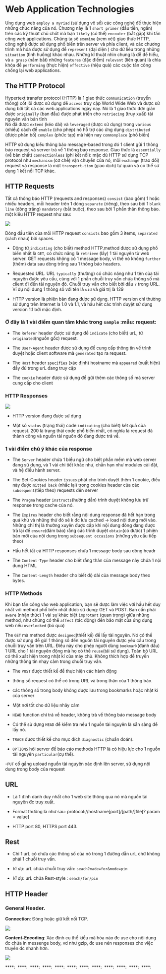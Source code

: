 # Web Application Technologies

Ưng dụng web `employ a myriad` (sử dụng vô số) các công nghệ để thực hiện những chức năng của nó. Chương này là 1 `short primer` (đầu tiến, ngắn) trên các kỹ thuật chủ chốt mà bạn 
`likely` (có thể) `encouter` (bắt gặp) khi tấn công web applications. Chúng ta sẽ `examine` (xem xét) giao thức HTTP, công nghệ được sử dụng phổ biến trên server và phía client, và các chương trình mã hóa được sử dụng để `represent` (đại diện ) cho dữ liêu trong những `situation` (tình huống) khác nhau.
Những kĩ thuật nhìn chung là dễ để hiểu, và `a grasp` (nắm bắt) những `features` (đặc điểm) `relevant` (liên quan) là chìa khóa  để `performing` (thực hiện) `effective` (hiệu quả) các cuộc tấn công chống lại web applications.

## The HTTP Protocol

Hypertext transfer protocol (HTTP) là 1 giao thức `communication` (truyền thông) cốt lõi được sử dụng để `access` truy cập World Wide Web và được sử dụng bởi tất cả các web applications ngày nay. Nó là 1 giao thức đơn giản được `originally` (ban đầu) được phát triển cho `retriecing` (truy xuất) tài nguyên văn bản tĩnh  
Nó đã được `extend` (kéo dài) và `leveraged` (được sử dụng) trong `various` (nhiều) cách để `enable` (cho phép) nó hỗ trợ các ứng dụng `distributed` (được phân bố) `complex` (phức tạp) mà hiện nay `commonplace` (phổ biến)

HTTP sử dụng kiểu thông báo message-based trong đó 1 client gửi 1 thông báo request và server trả về 1 thông báo response. Giao thức là `essentially` (về bản chất) `connectionless` (phi kết nối): mặc dù HTTP sử dụng TCP protocol như `mechanism` (cơ chế) vận chuyển của nó, mỗi `exchange` (trao đổi) request và response là một `transport-tion` (giao dịch) tự quản và có thể sử dụng 1 kết nối TCP khác.

## HTTP Requests

Tất cả thông báo HTTP (requests and responses) `consist` (bao gồm) 1 hoặc nhiều headers, mỗi header trên 1 dòng `separate` (riêng), theo sau bởi 1 `blank line` (dòng trắng) `mandatory` (bắt buộc), theo sau bởi 1 phần thân thông báo. một kiểu HTTP request như sau: 

<img src="http://sv1.upsieutoc.com/2017/03/07/3590960d31fb54e1.png"/>

Dòng đầu tiên của mỗi HTTP request `consists` bao gồm 3 items, `separated`  (cách nhau) bởi spaces.

- Động từ `indicating` (cho biết) method HTTP.method được sử dụng phổ biến nhất là `GET`, có chức năng là `retrieve` (lấy) 1 tài nguyên từ web server. GET requests không có 1 message body, vì thế nó không `further` (thêm) data sau dòng trống sau 1 thông báo headers.

- Requested URL. URL `typically` (thường) có chức năng như 1 tên của tài nguyên được yêu cầu, cùng với 1 phần chuỗi truy vấn chứa thông số mà client đi đến tài nguyên đó. Chuỗi truy vấn cho biết bởi dấu `?` trong URL. Ví dụ nội dung 1 thông số với tên là `uid` và giá trị là 129

- HTTP version là phiên bản đang được sử dụng. HTTP version chỉ thường sử dụng trên Internet la 1.0 và 1.1, và hầu hết các trình duyệt sử dụng version 1.1 bởi mặc định.

### Ở đây là 1 vài điểm quan tâm khác trong `sample` :mẫu: request:

- The `Referer` header được sử dụng để `indicate` (cho biết) urL, từ `originated`(nguồn gốc) request.

- The `User-Agent` header được sử dụng để cung cấp thông tin về trình duyệt hoặc client software mà `generated` tạo ra request.

- The `Host` header `specifies` (xác định) hostname mà `appeared` (xuất hiện) đầy đủ trong urL đang truy cập

- The `cookie` header được sử dụng để gửi thêm các thông số mà server cung cấp cho client

### HTTP Responses

<img src="http://sv1.upsieutoc.com/2017/03/08/cbcb.png"/>

- HTTP version đang được sử dụng

- Một số `status` (trạng thái) code `indicating` (cho biết) kết quả của request. 200 là trạng thái code phổ biến nhất, có nghĩa là request đã thành công và nguồn tài nguôn đó đang được trả về.

### 1 vài điểm chú ý khác của response

- The `Server` header chứa 1 biểu ngữ cho biết phần mềm mà web server đang sử dụng, và 1 vài chi tiết khác như, chẳn hạn như modules cài đặt, và hệ điều hành server. 

- The Set-Cookies header `issues` phát cho trình duyệt thêm 1 cookie, điều này được `mitted back` (nhắc lại) trong cookies header của các `subsequent`(tiếp theo) requests đến server

- The `Pragma` header `instructs`(hướng dẫn) trình duyệt không lưu trữ response trong cache của nó.

- The `Expires` header cho biết rằng nội dung response đã hết hạn trong quá khứ và những thứ đó sẽ k đc lưu cached -> load nội dung mới vào. Những chỉ thị là thường xuyên được cấp khi nội dung đông đang được trả lại để `ensure`(đảm bảo) rằng các trình duyệt `obtain`(có được) 1 phiên bản mới của nội dung trong `subsequent occasions` (những yêu cầu tiếp theo)

- Hầu hết tất cả  HTTP responses chứa 1 message body sau dòng headr

- The `Content-Type` header cho biết rằng thân của message này chứa 1 nội dung HTML

- The `Content-Length` header cho biết độ dài của message body theo bytes.

### HTTP Methods

Khi bạn tấn công vào web application, bạn sẽ được làm việc với hầu hết duy nhất với method phổ biến nhất được sử dụng: GET và POST. Bạn cần phải `aware` (nhận thức) 1 vài sự khác biệt `improtant` (quan trọng)  giữa những method, như chúng có thể `affect` (tác động) đến bảo mật của ứng dụng web nếu `overlooked` (bỏ qua)

The `GET` mà method được `designed`(thiết kế) để lấy tài nguyên. Nó có thể được sử dụng để gửi 1 thông số đến nguồn tài nguyên được yêu cầu trong chuỗi truy vấn trên URL. Điều này cho phép người dùng `bookmark`(đánh dấu) 1 URL cho 1 tài nguyên động mà họ có thể `reuse`(tái sử dụng). Toàn bộ URL có thể xuất hiện trong nhật kí của máy chủ. Không thích hợp để truyền những thông tin nhạy cảm trong chuỗi truy vấn.

- The `POST` được thiết kế để thực hiện các hành động

- thông số request có thể có trong URL và trong thân của 1 thông báo. 

- các thông số trong body không được lưu trong bookmarks hoặc nhật kí của server

- Một nơi tốt cho dữ liệu nhãy cảm

- `HEAD` function chỉ trả về header, không trả về thông báo message body

- Có thể sử dựng `HEAD` để kiểm tra nếu 1 nguồn tài nguyên là sẵn sàng để lấy nó.

- `TRACE` đươc thiết kế cho mục đích `diagnostic` (chuẩn đoán).

- `OPTIONS` hỏi server để báo cáo methods HTTP là có hiệu lực cho 1 nguồn tài nguyên `particular`(cụ thể).

-`PUT` cố gắng upload nguồn tài nguyên xác định lên server, sử dụng nội dung trong body của request

## URL 

- Là 1 định danh duy nhất cho 1 web site thông qua nó mà nguồn tài nguyên đc truy xuất.

- Format thường là như sau: protocol://hostname[port]/[path/]file[? param = value]

- HTTP port 80, HTTPS port 443.

## Rest

- Chỉ 1 urL có chứa các thông số của nó trong 1 đường dẫn urL chứ không phải 1 chuỗi truy vấn.

- *Ví dụ*: urL chứa chuỗi truy vấn: `seach?made=for&mode=pin`

- *Ví dụ*: urL chứa Rest-style : `seach/for/pin`

## HTTP Header

### General Header.

**Connection**: Đóng hoặc giữ kết nối TCP.

<img src="http://sv1.upsieutoc.com/2017/03/15/3432d0.png"/>

**Content-Encoding**: Xác định cụ thể kiểu mã hóa nào đc use cho nội dung đc chứa in messenge body, vd như gzip, đc use nén responses cho việc truyền đc nhanh hơn.

<img src="http://sv1.upsieutoc.com/2017/03/15/3b977c.png"/>

****:
<img src=""/>
****:
<img src=""/>
****:
<img src=""/>
****:
<img src=""/>
****:
<img src=""/>
****:
<img src=""/>
****:
<img src=""/>
****:
<img src=""/>
****:
<img src=""/>
****:
<img src=""/>
****:
<img src=""/>
****:

